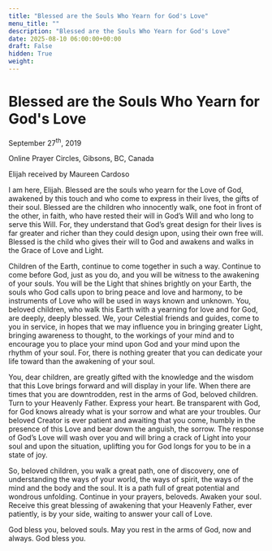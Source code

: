 ```yaml
---
title: "Blessed are the Souls Who Yearn for God's Love"
menu_title: ""
description: "Blessed are the Souls Who Yearn for God's Love"
date: 2025-08-10 06:00:00+00:00
draft: False
hidden: True
weight:
---
```

# Blessed are the Souls Who Yearn for God's Love

September 27<sup>th</sup>, 2019

Online Prayer Circles, Gibsons, BC, Canada

Elijah received by Maureen Cardoso

I am here, Elijah. Blessed are the souls who yearn for the Love of God, awakened by this touch and who come to express in their lives, the gifts of their soul. Blessed are the children who innocently walk, one foot in front of the other, in faith, who have rested their will in God’s Will and who long to serve this Will. For, they understand that God’s great design for their lives is far greater and richer than they could design upon, using their own free will. Blessed is the child who gives their will to God and awakens and walks in the Grace of Love and Light.

Children of the Earth, continue to come together in such a way. Continue to come before God, just as you do, and you will be witness to the awakening of your souls. You will be the Light that shines brightly on your Earth, the souls who God calls upon to bring peace and love and harmony, to be instruments of Love who will be used in ways known and unknown. You, beloved children, who walk this Earth with a yearning for love and for God, are deeply, deeply blessed. We, your Celestial friends and guides, come to you in service, in hopes that we may influence you in bringing greater Light, bringing awareness to thought, to the workings of your mind and to encourage you to place your mind upon God and your mind upon the rhythm of your soul. For, there is nothing greater that you can dedicate your life toward than the awakening of your soul.

You, dear children, are greatly gifted with the knowledge and the wisdom that this Love brings forward and will display in your life. When there are times that you are downtrodden, rest in the arms of God, beloved children. Turn to your Heavenly Father. Express your heart. Be transparent with God, for God knows already what is your sorrow and what are your troubles. Our beloved Creator is ever patient and awaiting that you come, humbly in the presence of this Love and bear down the anguish, the sorrow. The response of God’s Love will wash over you and will bring a crack of Light into your soul and upon the situation, uplifting you for God longs for you to be in a state of joy.

So, beloved children, you walk a great path, one of discovery, one of understanding the ways of your world, the ways of spirit, the ways of the mind and the body and the soul. It is a path full of great potential and wondrous unfolding. Continue in your prayers, beloveds. Awaken your soul. Receive this great blessing of awakening that your Heavenly Father, ever patiently, is by your side, waiting to answer your call of Love.

God bless you, beloved souls. May you rest in the arms of God, now and always. God bless you.
